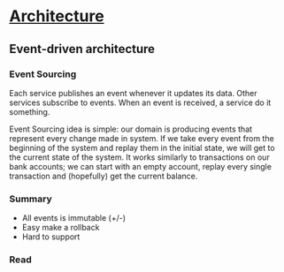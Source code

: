 # [Architecture](README.md)

## Event-driven architecture

### Event Sourcing
Each service publishes an event whenever it updates its data. Other services subscribe to events.
When an event is received, a service do it something.

Event Sourcing idea is simple: our domain is producing events that represent every change made in system. 
If we take every event from the beginning of the system and replay them in the initial state, we will get to the current state of the system. 
It works similarly to transactions on our bank accounts; we can start with an empty account, replay every single transaction and (hopefully) get the current balance.

### Summary
* All events is immutable (+/-)
* Easy make a rollback
* Hard to support

### Read
